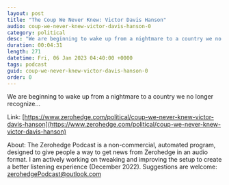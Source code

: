 ```yaml
---
layout: post
title: "The Coup We Never Knew: Victor Davis Hanson"
audio: coup-we-never-knew-victor-davis-hanson-0
category: political
desc: "We are beginning to wake up from a nightmare to a country we no longer recognize..."
duration: 00:04:31
length: 271
datetime: Fri, 06 Jan 2023 04:40:00 +0000
tags: podcast
guid: coup-we-never-knew-victor-davis-hanson-0
order: 0
---
```

We are beginning to wake up from a nightmare to a country we no longer recognize...

Link: [https://www.zerohedge.com/political/coup-we-never-knew-victor-davis-hanson](https://www.zerohedge.com/political/coup-we-never-knew-victor-davis-hanson)

About: The Zerohedge Podcast is a non-commercial, automated program, designed to give people a way to get news from Zerohedge in an audio format.  I am actively working on tweaking and improving the setup to create a better listening experience (December 2022).  Suggestions are welcome: [zerohedgePodcast@outlook.com](mailto:zerohedgePodcast@outlook.com)